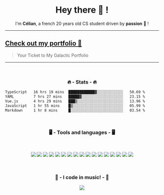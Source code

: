 <h1 align="center">Hey there 👋 !</h1>

<p align="center">I'm <b>Célian</b>, a french 20 years old CS student driven by <b>passion</b> 👀 !</p>

***

## <a href="https://celian.cloud">Check out my portfolio 🚀</a>
> Your Ticket to My Galactic Portfolio

***

</br>

<h3 align="center">🔥 - Stats - 🔥</h3>

<!--START_SECTION:waka-->

```txt
TypeScript   16 hrs 19 mins  ████████████▓░░░░░░░░░░░░   50.69 %
YAML         7 hrs 27 mins   █████▓░░░░░░░░░░░░░░░░░░░   23.15 %
Vue.js       4 hrs 29 mins   ███▒░░░░░░░░░░░░░░░░░░░░░   13.96 %
JavaScript   1 hr 55 mins    █▒░░░░░░░░░░░░░░░░░░░░░░░   05.99 %
Markdown     1 hr 8 mins     █░░░░░░░░░░░░░░░░░░░░░░░░   03.54 %
```

<!--END_SECTION:waka-->

</br>

<h3 align="center">🖥️ - Tools and languages - 🖥️</h3>
</br>
<p align="center"> 
  <img src="https://img.shields.io/badge/JavaScript-323330?style=for-the-badge&logo=javascript&logoColor=F7DF1E"/> 
  <img src="https://img.shields.io/badge/TypeScript-007ACC?style=for-the-badge&logo=typescript&logoColor=white"/> 
  <img src="https://img.shields.io/badge/Node.js-43853D?style=for-the-badge&logo=node.js&logoColor=white"/> 
  <img src="https://img.shields.io/badge/React-20232A?style=for-the-badge&logo=react&logoColor=61DAFB"/> 
  <img src="https://img.shields.io/badge/React_Native-20232A?style=for-the-badge&logo=react&logoColor=61DAFB"/> 
  <img src="https://img.shields.io/badge/Vue.js-35495E?style=for-the-badge&logo=vue.js&logoColor=4FC08D"/> 
  <img src="https://img.shields.io/badge/Unity-100000?style=for-the-badge&logo=unity&logoColor=white"/> 
  <img src="https://img.shields.io/badge/Flask-000000?style=for-the-badge&logo=flask&logoColor=white"/> 
  <img src="https://img.shields.io/badge/PHP-777BB4?style=for-the-badge&logo=php&logoColor=white"/> 
  <img src="https://img.shields.io/badge/Java-ED8B00?style=for-the-badge&logo=java&logoColor=white"/> 
  <img src="https://img.shields.io/badge/C%23-239120?style=for-the-badge&logo=c-sharp&logoColor=white"/> 
  <img src="https://img.shields.io/badge/C-00599C?style=for-the-badge&logo=c&logoColor=white"/> 
  <img src="https://img.shields.io/badge/MySQL-00000F?style=for-the-badge&logo=mysql&logoColor=white"/> 
  <img src="https://img.shields.io/badge/Shell_Script-121011?style=for-the-badge&logo=gnu-bash&logoColor=white"/> 
  <img src="https://img.shields.io/badge/Python-14354C?style=for-the-badge&logo=python&logoColor=white"/> 
  <img src="https://img.shields.io/badge/HTML5-E34F26?style=for-the-badge&logo=html5&logoColor=white"/> 
  <img src="https://img.shields.io/badge/CSS3-1572B6?style=for-the-badge&logo=css3&logoColor=white"/> 
</p>

</br>

<h3 align="center">🎹 - I code in music! - 🎹</h3>

<p align="center">
 <img src="https://spotify-github-profile.vercel.app/api/view?uid=f8t9vent1fukbzcl5634dsw12&cover_image=true&theme=novatorem" />
</p>


